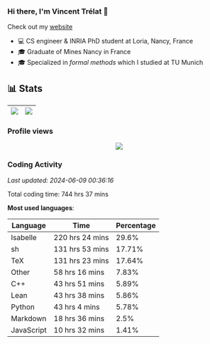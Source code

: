 ### Hi there, I'm Vincent Trélat 👋

Check out my [website](https://vtrelat.github.io)

-   💻 CS engineer & INRIA PhD student at Loria, Nancy, France
-   🎓 Graduate of Mines Nancy in France
-   🎓 Specialized in _formal methods_ which I studied at TU Munich

## 📊 **Stats**

| <img align="center" src="https://readme-stats.clckblog.space/api?username=VTrelat&show_icons=true&include_all_commits=true&theme=tokyonight&hide_border=true" /> | <img align="center" src="https://readme-stats.clckblog.space/api/top-langs/?username=VTrelat&layout=compact&theme=tokyonight&hide_border=true" /> |
| ---------------------------------------------------------------------------------------------------------------------------------------------------------------- | ------------------------------------------------------------------------------------------------------------------------------------------------- |

### Profile views

<p align="center">
 <img src="https://profile-counter.glitch.me/VTrelat/count.svg" />
</p>

<!--automations-->
### Coding Activity
_Last updated: 2024-06-09 00:36:16_

Total coding time: 744 hrs 37 mins

**Most used languages**:

| Language | Time | Percentage |
| ------------- | ------------- | ------------- |
| Isabelle | 220 hrs 24 mins | 29.6% |
| sh | 131 hrs 53 mins | 17.71% |
| TeX | 131 hrs 23 mins | 17.64% |
| Other | 58 hrs 16 mins | 7.83% |
| C++ | 43 hrs 51 mins | 5.89% |
| Lean | 43 hrs 38 mins | 5.86% |
| Python | 43 hrs 4 mins | 5.78% |
| Markdown | 18 hrs 36 mins | 2.5% |
| JavaScript | 10 hrs 32 mins | 1.41% |

